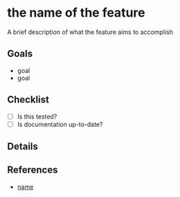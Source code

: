 # the name of the feature

A brief description of what the feature aims to accomplish

## Goals

- goal
- goal

## Checklist

- [ ] Is this tested?
- [ ] Is documentation up-to-date?

## Details

<!-- Add a loose outline. Don't worry about implementation specifics yet. Feature requests are intended to start a dialog. If this is good to move forward, a specification will be created to outline the implementation details. -->

## References

 - [name](href)

<!-- When this feature is ready to move on to implementation, create a [Specification][Specification]. -->

[Specification]: https://github.com/evanplaice/jquery-csv/issues/new?template=SPEC_TEMPLATE.md&labels=specification
